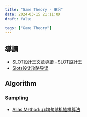 ```yaml
---
title: "Game Theory - 筆記"
date: 2024-03-15 21:11:00
draft: false

tags: ["Game Theory"]
---
```


## 導讀
- [SLOT設計王文章導讀 - SLOT設計王](https://ezslotdesign.com/introducing/)
- [Slots设计攻略导读](https://zhuanlan.zhihu.com/p/632180046)


## Algorithm

### Sampling 
- [Alias Method: 非均匀随机抽样算法](https://blog.csdn.net/rover2002/article/details/106760664)

